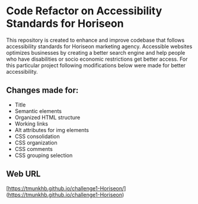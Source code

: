 # Code Refactor on Accessibility Standards for Horiseon

This repository is created to enhance and improve codebase that follows accessibility standards for Horiseon marketing agency. Accessible websites optimizes businesses by creating a better search engine and help people who have disabilities or socio economic restrictions get better access. For this particular project following modifications below were made for better accessibility.  

## Changes made for:
* Title 
* Semantic elements
* Organized HTML structure 
* Working links
* Alt attributes for img elements
* CSS consolidation
* CSS organization
* CSS comments
* CSS grouping selection 

## Web URL
[https://tmunkhb.github.io/challenge1-Horiseon/] (https://tmunkhb.github.io/challenge1-Horiseon)
